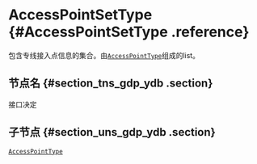 # AccessPointSetType {#AccessPointSetType .reference}

包含专线接入点信息的集合。由[`AccessPointType`](cn.zh-CN/API参考/数据类型/AccessPointType.md#)组成的list。

## 节点名 {#section_tns_gdp_ydb .section}

接口决定

## 子节点 {#section_uns_gdp_ydb .section}

[`AccessPointType`](cn.zh-CN/API参考/数据类型/AccessPointType.md#)

